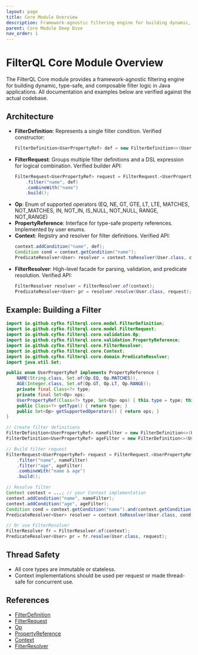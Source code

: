 ```yaml
---
layout: page
title: Core Module Overview
description: Framework-agnostic filtering engine for building dynamic, type-safe filters
parent: Core Module Deep Dive
nav_order: 1
---
```


# FilterQL Core Module Overview

The FilterQL Core module provides a framework-agnostic filtering engine for building dynamic, type-safe, and composable filter logic in Java applications. All documentation and examples below are verified against the actual codebase.

## Architecture

- **FilterDefinition**: Represents a single filter condition. Verified constructor:
  ```java
  FilterDefinition<UserPropertyRef> def = new FilterDefinition<>(UserPropertyRef.NAME, Op.MATCHES, "John%")
  ```
- **FilterRequest**: Groups multiple filter definitions and a DSL expression for logical combination. Verified builder API:
  ```java
  FilterRequest<UserPropertyRef> request = FilterRequest.<UserPropertyRef>builder()
      .filter("name", def)
      .combineWith("name")
      .build();
  ```
- **Op**: Enum of supported operators (EQ, NE, GT, GTE, LT, LTE, MATCHES, NOT_MATCHES, IN, NOT_IN, IS_NULL, NOT_NULL, RANGE, NOT_RANGE)
- **PropertyReference**: Interface for type-safe property references. Implemented by user enums.
- **Context**: Registry and resolver for filter definitions. Verified API:
  ```java
  context.addCondition("name", def);
  Condition cond = context.getCondition("name");
  PredicateResolver<User> resolver = context.toResolver(User.class, cond);
  ```
- **FilterResolver**: High-level facade for parsing, validation, and predicate resolution. Verified API:
  ```java
  FilterResolver resolver = FilterResolver.of(context);
  PredicateResolver<User> pr = resolver.resolve(User.class, request);
  ```

## Example: Building a Filter

```java
import io.github.cyfko.filterql.core.model.FilterDefinition;
import io.github.cyfko.filterql.core.model.FilterRequest;
import io.github.cyfko.filterql.core.validation.Op;
import io.github.cyfko.filterql.core.validation.PropertyReference;
import io.github.cyfko.filterql.core.FilterResolver;
import io.github.cyfko.filterql.core.Context;
import io.github.cyfko.filterql.core.domain.PredicateResolver;
import java.util.Set;

public enum UserPropertyRef implements PropertyReference {
    NAME(String.class, Set.of(Op.EQ, Op.MATCHES)),
    AGE(Integer.class, Set.of(Op.GT, Op.LT, Op.RANGE));
    private final Class<?> type;
    private final Set<Op> ops;
    UserPropertyRef(Class<?> type, Set<Op> ops) { this.type = type; this.ops = ops; }
    public Class<?> getType() { return type; }
    public Set<Op> getSupportedOperators() { return ops; }
}

// Create filter definitions
FilterDefinition<UserPropertyRef> nameFilter = new FilterDefinition<>(UserPropertyRef.NAME, Op.MATCHES, "John%") ;
FilterDefinition<UserPropertyRef> ageFilter = new FilterDefinition<>(UserPropertyRef.AGE, Op.GT, 18);

// Build filter request
FilterRequest<UserPropertyRef> request = FilterRequest.<UserPropertyRef>builder()
    .filter("name", nameFilter)
    .filter("age", ageFilter)
    .combineWith("name & age")
    .build();

// Resolve filter
Context context = ...; // your Context implementation
context.addCondition("name", nameFilter);
context.addCondition("age", ageFilter);
Condition cond = context.getCondition("name").and(context.getCondition("age"));
PredicateResolver<User> resolver = context.toResolver(User.class, cond);

// Or use FilterResolver
FilterResolver fr = FilterResolver.of(context);
PredicateResolver<User> pr = fr.resolve(User.class, request);
```

## Thread Safety
- All core types are immutable or stateless.
- Context implementations should be used per request or made thread-safe for concurrent use.

## References
- [FilterDefinition](../../core/java/src/main/java/io/github/cyfko/filterql/core/model/FilterDefinition.java)
- [FilterRequest](../../core/java/src/main/java/io/github/cyfko/filterql/core/model/FilterRequest.java)
- [Op](../../core/java/src/main/java/io/github/cyfko/filterql/core/validation/Op.java)
- [PropertyReference](../../core/java/src/main/java/io/github/cyfko/filterql/core/validation/PropertyReference.java)
- [Context](../../core/java/src/main/java/io/github/cyfko/filterql/core/Context.java)
- [FilterResolver](../../core/java/src/main/java/io/github/cyfko/filterql/core/FilterResolver.java)

